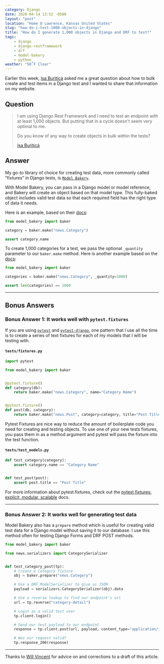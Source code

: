 ```yaml
---
category: Django
date: 2020-04-14 13:52 -0500
layout: "post"
location: "Home @ Lawrence, Kansas United States"
slug: "how-do-i-test-1000-objects-in-django"
title: "How do I generate 1,000 objects in Django and DRF to test?"
tags: 
    - django
    - django-restframework
    - drf
    - model-bakery
    - python
weather: "50˚F Clear"
---
```


Earlier this week, [Isa Buriticá](https://twitter.com/iris9112) asked me a great question about how to bulk create and test items in a Django test and I wanted to share that information on my website.

## Question

> I am using Django Rest Framework and I need to test an endpoint with at least 1,000 objects.  But putting that in a cycle doesn't seem very optimal to me.
> 
> Do you know of any way to create objects in bulk within the tests?
>
> [Isa Buriticá](https://twitter.com/iris9112)

## Answer

My go-to library of choice for creating test data, more commonly called “fixtures” in Django tests, is [`Model Bakery`](https://github.com/model-bakers/model_bakery). 

With Model Bakery, you can pass in a Django model or model reference, and Bakery will create an object based on that model type. This fully-baked object includes valid test data so that each required field has the right type of data it needs.

Here is an example, based on their [docs](https://model-bakery.readthedocs.io/en/latest/basic_usage.html#basic-usage):

<!-- embedme src/example-01.py -->
```python 
from model_bakery import baker

category = baker.make("news.Category")

assert category.name
```

To create 1,000 categories for a  test, we pass the optional `_quantity` parameter to our `baker.make` method. Here is another example based on the [docs](https://model-bakery.readthedocs.io/en/latest/basic_usage.html#more-than-one-instance):

<!-- embedme src/example-02.py -->
```python 
from model_bakery import baker

categories = baker.make("news.Category", _quantity=1000)

assert len(categories) == 1000
```

----

## Bonus Answers

### Bonus Answer 1: It works well with `pytest.fixtures`

If you are using [`pytest`](https://github.com/pytest-dev/pytest) and [`pytest-django`](https://github.com/pytest-dev/pytest-django), one pattern that I use all the time is to create a series of text fixtures for each of my models that I will be testing with.

#### `tests/fixtures.py`

<!-- embedme src/example-03-fixtures.py -->
```python
import pytest

from model_bakery import baker


@pytest.fixture()
def category(db):
    return baker.make("news.Category", name="Category Name")


@pytest.fixture()
def post(db, category):
    return baker.make("news.Post", category=category, title="Post Title")
```

Pytest Fixtures are nice way to reduce the amount of boilerplate code you need for creating and testing objects. To use one of your new tests fixtures, you pass them in as a method argument and pytest will pass the fixture into the test function.

#### `tests/test_models.py`

<!-- embedme src/example-04-test_models.py -->
```python
def test_category(category):
    assert category.name == "Category Name"


def test_post(post):
    assert post.title == "Post Title"
```

For more information about pytest.fixtures, check out the [pytest fixtures: explicit, modular, scalable](https://docs.pytest.org/en/latest/fixture.html) docs.

----

### Bonus Answer 2: It works well for generating test data

Model Bakery also has a `prepare` method which is useful for creating valid test data for a Django model without saving it to our database. I use this method often for testing Django Forms and DRF POST methods. 

<!-- embedme src/example-05.py -->
```python
from model_bakery import baker

from news.serializers import CategorySerializer


def test_category_post(tp):
    # Create a Category fixture
    obj = baker.prepare("news.Category")

    # Use a DRF ModelSerializer to give us JSON
    payload = serializers.CategorySerializer(obj).data

    # Use a reverse lookup to find our endpoint's url
    url = tp.reverse("category-detail")

    # Login as a valid test user
    tp.client.login()

    # Send our test payload to our endpoint
    response = tp.client.post(url, payload, content_type="application/json")

    # Was our request valid?
    tp.response_200(response)
```

----

Thanks to [Will Vincent](https://wsvincent.com/) for advice on and corrections to a draft of this article.
